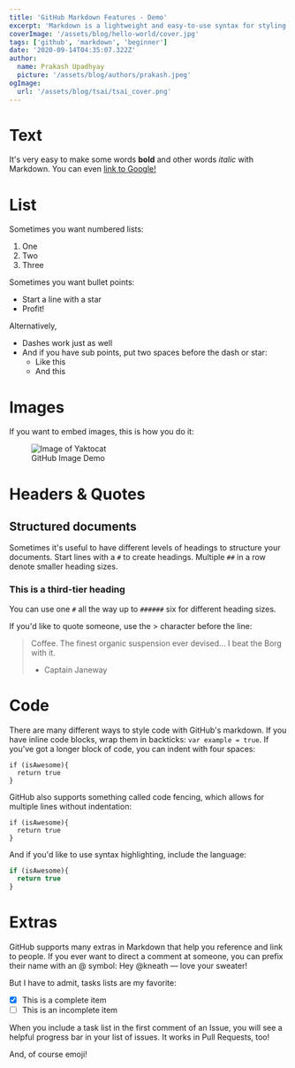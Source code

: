 ```yaml
---
title: 'GitHub Markdown Features - Demo'
excerpt: 'Markdown is a lightweight and easy-to-use syntax for styling all forms of writing on the GitHub platform.'
coverImage: '/assets/blog/hello-world/cover.jpg'
tags: ['github', 'markdown', 'beginner']
date: '2020-09-14T04:35:07.322Z'
author:
  name: Prakash Upadhyay
  picture: '/assets/blog/authors/prakash.jpeg'
ogImage:
  url: '/assets/blog/tsai/tsai_cover.png'
---
```

# Text

It's very easy to make some words **bold** and other words *italic* with Markdown. You can even [link to Google!](http://google.com)

# List

Sometimes you want numbered lists:

1. One
2. Two
3. Three

Sometimes you want bullet points:

* Start a line with a star
* Profit!

Alternatively,

- Dashes work just as well
- And if you have sub points, put two spaces before the dash or star:
  - Like this
  - And this

# Images

If you want to embed images, this is how you do it:
<figure class="figure">
  <img src="https://octodex.github.com/images/yaktocat.png" class="sn-image" title="Image of Yaktocat" />
  <figcaption>GitHub Image Demo</figcaption>
</figure>

# Headers & Quotes

## Structured documents

Sometimes it's useful to have different levels of headings to structure your documents. Start lines with a `#` to create headings. Multiple `##` in a row denote smaller heading sizes.

### This is a third-tier heading

You can use one `#` all the way up to `######` six for different heading sizes.

If you'd like to quote someone, use the > character before the line:

> Coffee. The finest organic suspension ever devised... I beat the Borg with it.
>- Captain Janeway

# Code

There are many different ways to style code with GitHub's markdown. If you have inline code blocks, wrap them in backticks: `var example = true`.  If you've got a longer block of code, you can indent with four spaces:

    if (isAwesome){
      return true
    }

GitHub also supports something called code fencing, which allows for multiple lines without indentation:

```
if (isAwesome){
  return true
}
```

And if you'd like to use syntax highlighting, include the language:

```javascript
if (isAwesome){
  return true
}
```

# Extras

GitHub supports many extras in Markdown that help you reference and link to people. If you ever want to direct a comment at someone, you can prefix their name with an @ symbol: Hey @kneath — love your sweater!

But I have to admit, tasks lists are my favorite:

- [x] This is a complete item
- [ ] This is an incomplete item

When you include a task list in the first comment of an Issue, you will see a helpful progress bar in your list of issues. It works in Pull Requests, too!

And, of course emoji!